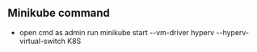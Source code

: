 ## Minikube command
* open cmd as admin run minikube start --vm-driver hyperv --hyperv-virtual-switch K8S

